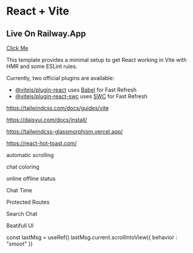 # React + Vite

## Live On Railway.App
[Click Me](https://real-time-chat-app-production-b17c.up.railway.app)


This template provides a minimal setup to get React working in Vite with HMR and some ESLint rules.

Currently, two official plugins are available:

- [@vitejs/plugin-react](https://github.com/vitejs/vite-plugin-react/blob/main/packages/plugin-react/README.md) uses [Babel](https://babeljs.io/) for Fast Refresh
- [@vitejs/plugin-react-swc](https://github.com/vitejs/vite-plugin-react-swc) uses [SWC](https://swc.rs/) for Fast Refresh

https://tailwindcss.com/docs/guides/vite

https://daisyui.com/docs/install/

https://tailwindcss-glassmorphism.vercel.app/


https://react-hot-toast.com/

automatic scrolling

chat coloring

online offline status

Chat Time 

Protected Routes

Search Chat

Beatifull UI


const lastMsg = useRef()
lastMsg.current.scrollIntoView({ behavior : "smoot" })